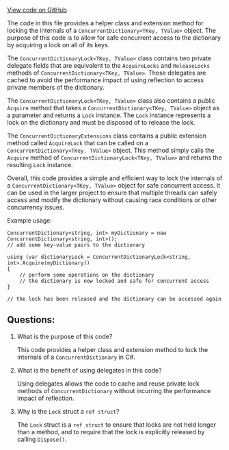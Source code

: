 [View code on GitHub](https://github.com/nethermindeth/nethermind/Nethermind.Core/Collections/LockableConcurrentDictionary.cs)

The code in this file provides a helper class and extension method for locking the internals of a `ConcurrentDictionary<TKey, TValue>` object. The purpose of this code is to allow for safe concurrent access to the dictionary by acquiring a lock on all of its keys. 

The `ConcurrentDictionaryLock<TKey, TValue>` class contains two private delegate fields that are equivalent to the `AcquireLocks` and `ReleaseLocks` methods of `ConcurrentDictionary<TKey, TValue>`. These delegates are cached to avoid the performance impact of using reflection to access private members of the dictionary. 

The `ConcurrentDictionaryLock<TKey, TValue>` class also contains a public `Acquire` method that takes a `ConcurrentDictionary<TKey, TValue>` object as a parameter and returns a `Lock` instance. The `Lock` instance represents a lock on the dictionary and must be disposed of to release the lock. 

The `ConcurrentDictionaryExtensions` class contains a public extension method called `AcquireLock` that can be called on a `ConcurrentDictionary<TKey, TValue>` object. This method simply calls the `Acquire` method of `ConcurrentDictionaryLock<TKey, TValue>` and returns the resulting `Lock` instance. 

Overall, this code provides a simple and efficient way to lock the internals of a `ConcurrentDictionary<TKey, TValue>` object for safe concurrent access. It can be used in the larger project to ensure that multiple threads can safely access and modify the dictionary without causing race conditions or other concurrency issues. 

Example usage:

```
ConcurrentDictionary<string, int> myDictionary = new ConcurrentDictionary<string, int>();
// add some key-value pairs to the dictionary

using (var dictionaryLock = ConcurrentDictionaryLock<string, int>.Acquire(myDictionary))
{
    // perform some operations on the dictionary
    // the dictionary is now locked and safe for concurrent access
}

// the lock has been released and the dictionary can be accessed again
```
## Questions: 
 1. What is the purpose of this code?
    
    This code provides a helper class and extension method to lock the internals of a `ConcurrentDictionary` in C#.

2. What is the benefit of using delegates in this code?
    
    Using delegates allows the code to cache and reuse private lock methods of `ConcurrentDictionary` without incurring the performance impact of reflection.

3. Why is the `Lock` struct a `ref struct`?
    
    The `Lock` struct is a `ref struct` to ensure that locks are not held longer than a method, and to require that the lock is explicitly released by calling `Dispose()`.